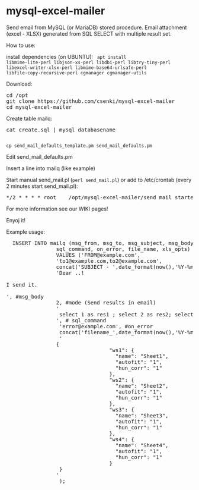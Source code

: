 # mysql-excel-mailer
Send email from MySQL (or MariaDB) stored procedure. Email attachment (excel - XLSX) generated from SQL SELECT with multiple result set.

How to use:

install dependencies (on UBUNTU):
<code>
apt install libmime-lite-perl libjson-xs-perl libdbi-perl libtry-tiny-perl libexcel-writer-xlsx-perl libmime-base64-urlsafe-perl  libfile-copy-recursive-perl cgmanager cgmanager-utils
</code>

Download:
<pre>
cd /opt
git clone https://github.com/csenki/mysql-excel-mailer
cd mysql-excel-mailer
</pre>

Create table mailq:
<pre>
cat create.sql | mysql databasename
</pre>

<code>
cp send_mail_defaults_template.pm send_mail_defaults.pm
</code>

Edit send_mail_defaults.pm 



Insert a line into mailq (like example)

Start manual send_mail.pl (<code>perl send_mail.pl</code>) or add to /etc/crontab (every 2 minutes start send_mail.pl):

<pre>
*/2 * * * *	root	/opt/mysql-excel-mailer/send_mail_starter.sh
</pre>

For more information see our WIKI pages!

Enyoj it!



Example usage:

<pre>
  INSERT INTO mailq (msg_from, msg_to, msg_subject, msg_body,  `mode`,
                sql_command, on_error, file_name, xls_opts)
                VALUES ('FROM@example.com',                            #from
                'to1@example.com,to2@example.com',                     #to
                concat('SUBJECT - ',date_format(now(),'%Y-%m-%d')),    #msg_subject
                'Dear ..!<br><br>I send it. <br><br>', #msg_body
                2, #mode (Send results in email)
                '
                 select 1 as res1 ; select 2 as res2; select 3 as res3;select 4 as res4;
                ', # sql_command
                 'error@example.com', #on_error
                 concat('filename_',date_format(now(),'%Y-%m-%d'),'.xlsx'), #file_name
                 '
                {
                                 "ws1": {
                                   "name": "Sheet1",
                                   "autofit": "1",
                                   "hun_corr": "1"
                                 },
                                 "ws2": {
                                   "name": "Sheet2",
                                   "autofit": "1",
                                   "hun_corr": "1"
                                 },
                                 "ws3": {
                                   "name": "Sheet3",
                                   "autofit": "1",
                                   "hun_corr": "1"
                                 },
                                 "ws4": {
                                   "name": "Sheet4",
                                   "autofit": "1",
                                   "hun_corr": "1"
                                 }
                 }
                '                                                      # xls_opts
                 );
</pre>
